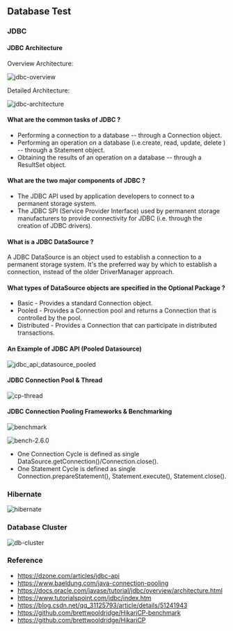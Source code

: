 ## Database Test

### JDBC

#### JDBC Architecture

Overview Architecture:

![jdbc-overview](./pix/jdbc-overview.gif)

Detailed Architecture:

![jdbc-architecture](./pix/jdbc-architecture.jpg)

#### What are the common tasks of JDBC ?
* Performing a connection to a database -- through a Connection object.
* Performing an operation on a database (i.e.create, read, update, delete ) -- through a Statement object.
* Obtaining the results of an operation on a database -- through a ResultSet object.

#### What are the two major components of JDBC ?
* The JDBC API used by application developers to connect to a permanent storage system.
* The JDBC SPI (Service Provider Interface) used by permanent storage manufacturers to provide connectivity for JDBC (i.e. through the creation of JDBC drivers).

#### What is a JDBC DataSource ?
A JDBC DataSource is an object used to establish a connection to a permanent storage system. It's the preferred way by which to establish a connection, instead of the older DriverManager approach.

#### What types of DataSource objects are specified in the Optional Package ?
* Basic - Provides a standard Connection object.
* Pooled - Provides a Connection pool and returns a Connection that is controlled by the pool.
* Distributed - Provides a Connection that can participate in distributed transactions.

#### An Example of JDBC API (Pooled Datasource)
![jdbc_api_datasource_pooled](./pix/jdbc_api_datasource_pooled.gif)

#### JDBC Connection Pool & Thread
![cp-thread](./pix/cp-thread.png)

#### JDBC Connection Pooling Frameworks & Benchmarking
![benchmark](./pix/benchmark.png)

![bench-2.6.0](./pix/bench-2.6.0.png)

* One Connection Cycle is defined as single DataSource.getConnection()/Connection.close().
* One Statement Cycle is defined as single Connection.prepareStatement(), Statement.execute(), Statement.close().

### Hibernate
![hibernate](./pix/hibernate.jpg)

### Database Cluster
![db-cluster](./pix/db-cluster.png)


### Reference
* https://dzone.com/articles/jdbc-api
* https://www.baeldung.com/java-connection-pooling
* https://docs.oracle.com/javase/tutorial/jdbc/overview/architecture.html
* https://www.tutorialspoint.com/jdbc/index.htm
* https://blog.csdn.net/qq_31125793/article/details/51241943
* https://github.com/brettwooldridge/HikariCP-benchmark
* https://github.com/brettwooldridge/HikariCP
